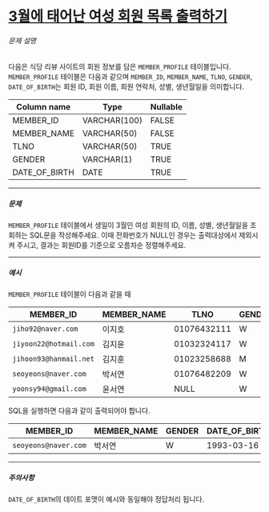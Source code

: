 # [3월에 태어난 여성 회원 목록 출력하기](https://school.programmers.co.kr/learn/courses/30/lessons/131120)


###### 문제 설명


다음은 식당 리뷰 사이트의 회원 정보를 담은 `MEMBER_PROFILE` 테이블입니다. `MEMBER_PROFILE` 테이블은 다음과 같으며 `MEMBER_ID`, `MEMBER_NAME`, `TLNO`, `GENDER`, `DATE_OF_BIRTH`는 회원 ID, 회원 이름, 회원 연락처, 성별, 생년월일을 의미합니다.




| Column name | Type | Nullable |
| --- | --- | --- |
| MEMBER\_ID | VARCHAR(100\) | FALSE |
| MEMBER\_NAME | VARCHAR(50\) | FALSE |
| TLNO | VARCHAR(50\) | TRUE |
| GENDER | VARCHAR(1\) | TRUE |
| DATE\_OF\_BIRTH | DATE | TRUE |




---


##### 문제


`MEMBER_PROFILE` 테이블에서 생일이 3월인 여성 회원의 ID, 이름, 성별, 생년월일을 조회하는 SQL문을 작성해주세요. 이때 전화번호가 NULL인 경우는 출력대상에서 제외시켜 주시고, 결과는 회원ID를 기준으로 오름차순 정렬해주세요. 




---


##### 예시


`MEMBER_PROFILE` 테이블이 다음과 같을 때




| MEMBER\_ID | MEMBER\_NAME | TLNO | GENDER | DATE\_OF\_BIRTH |
| --- | --- | --- | --- | --- |
| `jiho92@naver.com` | 이지호 | 01076432111 | W | 1992\-02\-12 |
| `jiyoon22@hotmail.com` | 김지윤 | 01032324117 | W | 1992\-02\-22 |
| `jihoon93@hanmail.net` | 김지훈 | 01023258688 | M | 1993\-02\-23 |
| `seoyeons@naver.com` | 박서연 | 01076482209 | W | 1993\-03\-16 |
| `yoonsy94@gmail.com` | 윤서연 | NULL | W | 1994\-03\-19 |


SQL을 실행하면 다음과 같이 출력되어야 합니다.




| MEMBER\_ID | MEMBER\_NAME | GENDER | DATE\_OF\_BIRTH |
| --- | --- | --- | --- |
| `seoyeons@naver.com` | 박서연 | W | 1993\-03\-16 |




---


##### 주의사항


`DATE_OF_BIRTH`의 데이트 포맷이 예시와 동일해야 정답처리 됩니다.



